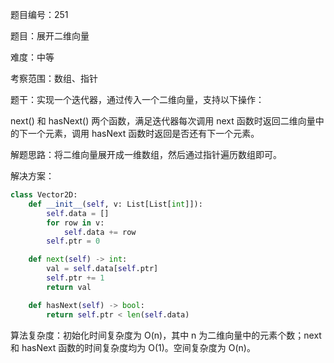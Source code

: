 题目编号：251

题目：展开二维向量

难度：中等

考察范围：数组、指针

题干：实现一个迭代器，通过传入一个二维向量，支持以下操作：

next() 和 hasNext() 两个函数，满足迭代器每次调用 next 函数时返回二维向量中的下一个元素，调用 hasNext 函数时返回是否还有下一个元素。

解题思路：将二维向量展开成一维数组，然后通过指针遍历数组即可。

解决方案：

```python
class Vector2D:
    def __init__(self, v: List[List[int]]):
        self.data = []
        for row in v:
            self.data += row
        self.ptr = 0

    def next(self) -> int:
        val = self.data[self.ptr]
        self.ptr += 1
        return val

    def hasNext(self) -> bool:
        return self.ptr < len(self.data)
```

算法复杂度：初始化时间复杂度为 O(n)，其中 n 为二维向量中的元素个数；next 和 hasNext 函数的时间复杂度均为 O(1)。空间复杂度为 O(n)。